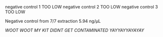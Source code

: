 negative control 1
TOO LOW
negative control 2 
TOO LOW 
negative control 3 
TOO LOW 

Negative control from 7/7 extraction 
5.94 ng/μL

*WOOT WOOT MY KIT DIDNT GET CONTAMINATED YAYYAYYAYAYAY*

